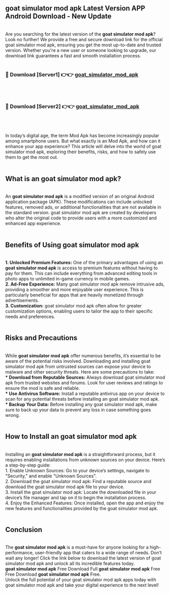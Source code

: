 ## goat simulator mod apk Latest Version APP Android Download - New Update
<br>
Are you searching for the latest version of the <strong>goat simulator mod apk</strong>? Look no further! We provide a free and secure download link for the official goat simulator mod apk, ensuring you get the most up-to-date and trusted version. Whether you're a new user or someone looking to upgrade, our download link guarantees a fast and smooth installation process.
<br>
<br>
<h3>🔴 Download [Server1] 👉👉 <a href="https://modyolo.store/goat+simulator+mod+apk">goat_simulator_mod_apk</a></h3><br>
<br>
<h3>🔴 Download [Server2] 👉👉 <a href="https://modyolo.store/goat+simulator+mod+apk">goat_simulator_mod_apk</a></h3><br>
<br>
<br>
In today’s digital age, the term Mod Apk has become increasingly popular among smartphone users. But what exactly is an Mod Apk, and how can it enhance your app experience? This article will delve into the world of goat simulator mod apk, exploring their benefits, risks, and how to safely use them to get the most out.
<br>
<br>
<h2>What is an goat simulator mod apk?</h2>
<br>
An <strong>goat simulator mod apk</strong> is a modified version of an original Android application package (APK). These modifications can include unlocked features, removed ads, or additional functionalities that are not available in the standard version. goat simulator mod apk are created by developers who alter the original code to provide users with a more customized and enhanced app experience.
<br>
<br>
<h2>Benefits of Using goat simulator mod apk</h2>
<br>
<strong> 1. Unlocked Premium Features:</strong> One of the primary advantages of using an <strong>goat simulator mod apk</strong> is access to premium features without having to pay for them. This can include everything from advanced editing tools in photo apps to unlimited in-game currency in mobile games.
<br>
<strong> 2. Ad-Free Experience:</strong> Many goat simulator mod apk remove intrusive ads, providing a smoother and more enjoyable user experience. This is particularly beneficial for apps that are heavily monetized through advertisements.
<br>
<strong> 3. Customization:</strong> goat simulator mod apk often allow for greater customization options, enabling users to tailor the app to their specific needs and preferences.
<br>
<br>
<h2>Risks and Precautions</h2>
<br>
While <strong>goat simulator mod apk</strong> offer numerous benefits, it’s essential to be aware of the potential risks involved. Downloading and installing goat simulator mod apk from untrusted sources can expose your device to malware and other security threats. Here are some precautions to take:
<br>
<strong> * Download from Reputable Sources:</strong> Always download goat simulator mod apk from trusted websites and forums. Look for user reviews and ratings to ensure the mod is safe and reliable.
<br>
<strong> * Use Antivirus Software:</strong> Install a reputable antivirus app on your device to scan for any potential threats before installing an goat simulator mod apk.
<br>
<strong> * Backup Your Data:</strong> Before installing any goat simulator mod apk, make sure to back up your data to prevent any loss in case something goes wrong.
<br>
<br>
<h2>How to Install an goat simulator mod apk</h2>
<br>
Installing an <strong>goat simulator mod apk</strong> is a straightforward process, but it requires enabling installations from unknown sources on your device. Here’s a step-by-step guide:
<br>
 1. Enable Unknown Sources: Go to your device’s settings, navigate to "Security," and enable "Unknown Sources".
<br>
 2. Download the goat simulator mod apk: Find a reputable source and download the goat simulator mod apk file to your device.
<br>
 3. Install the goat simulator mod apk: Locate the downloaded file in your device’s file manager and tap on it to begin the installation process.
<br>
 4. Enjoy the Enhanced Features: Once installed, open the app and enjoy the new features and functionalities provided by the goat simulator mod apk.
<br>
<br>
<h2><strong>Conclusion</strong></h2>
<br>
The <strong>goat simulator mod apk</strong> is a must-have for anyone looking for a high-performance, user-friendly app that caters to a wide range of needs. Don’t wait any longer! Click the link below to download the latest version of goat simulator mod apk and unlock all its incredible features today.
<br>
<strong>goat simulator mod apk</strong> Free Download Full <strong>goat simulator mod apk</strong> Free Free Download <strong>goat simulator mod apk</strong> Free.
<br>
Unlock the full potential of your goat simulator mod apk apps today with goat simulator mod apk and take your digital experience to the next level!